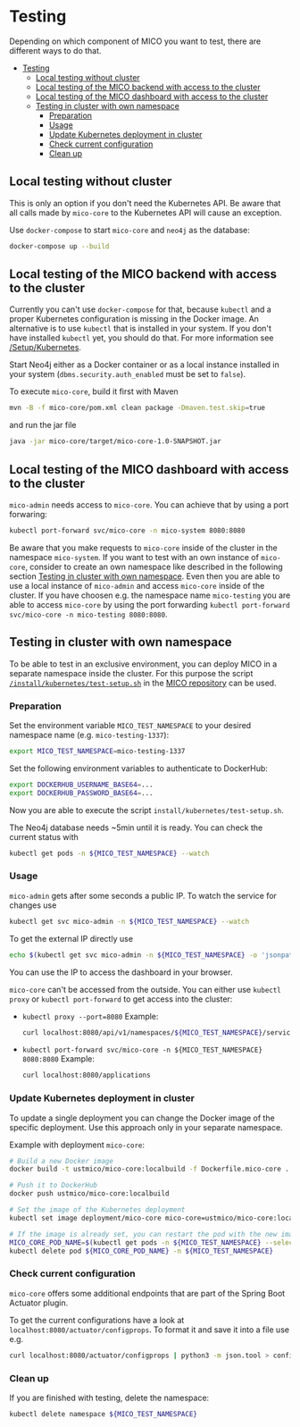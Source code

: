 # Testing

Depending on which component of MICO you want to test, there are different ways to do that.

* [Testing](#testing)
  * [Local testing without cluster](#local-testing-without-cluster)
  * [Local testing of the MICO backend with access to the cluster](#local-testing-of-the-mico-backend-with-access-to-the-cluster)
  * [Local testing of the MICO dashboard with access to the cluster](#local-testing-of-the-mico-dashboard-with-access-to-the-cluster)
  * [Testing in cluster with own namespace](#testing-in-cluster-with-own-namespace)
    * [Preparation](#preparation)
    * [Usage](#usage)
    * [Update Kubernetes deployment in cluster](#update-kubernetes-deployment-in-cluster)
    * [Check current configuration](#check-current-configuration)
    * [Clean up](#clean-up)

## Local testing without cluster

This is only an option if you don't need the Kubernetes API. Be aware that all calls made by `mico-core` to the Kubernetes API will cause an exception.

Use `docker-compose` to start `mico-core` and `neo4j` as the database:
```bash
docker-compose up --build
```

## Local testing of the MICO backend with access to the cluster

Currently you can't use `docker-compose` for that, because `kubectl` and a proper Kubernetes configuration is missing in the Docker image.
An alternative is to use `kubectl` that is installed in your system. If you don't have installed `kubectl` yet, you should do that. For more information see [/Setup/Kubernetes](./setup/kubernetes.md).

Start Neo4j either as a Docker container or as a local instance installed in your system (`dbms.security.auth_enabled` must be set to `false`).

To execute `mico-core`, build it first with Maven
```bash
mvn -B -f mico-core/pom.xml clean package -Dmaven.test.skip=true
```

and run the jar file
```bash
java -jar mico-core/target/mico-core-1.0-SNAPSHOT.jar
```

## Local testing of the MICO dashboard with access to the cluster

`mico-admin` needs access to `mico-core`. You can achieve that by using a port forwaring:
```bash
kubectl port-forward svc/mico-core -n mico-system 8080:8080
```

Be aware that you make requests to `mico-core` inside of the cluster in the namespace `mico-system`.
If you want to test with an own instance of `mico-core`, consider to create an own namespace like described in the following section [Testing in cluster with own namespace](#testing-in-cluster-with-own-namespace).
Even then you are able to use a local instance of `mico-admin` and access `mico-core` inside of the cluster. If you have choosen e.g. the namespace name `mico-testing` you are able to access `mico-core` by using the port forwarding `kubectl port-forward svc/mico-core -n mico-testing 8080:8080`.

## Testing in cluster with own namespace

To be able to test in an exclusive environment, you can deploy MICO in a separate namespace inside the cluster.
For this purpose the script [`/install/kubernetes/test-setup.sh`](https://github.com/UST-MICO/mico/blob/master/install/kubernetes/test-setup.sh) in the [MICO repository](https://github.com/UST-MICO/mico) can be used.

### Preparation

Set the environment variable `MICO_TEST_NAMESPACE` to your desired namespace name (e.g. `mico-testing-1337`):
```bash
export MICO_TEST_NAMESPACE=mico-testing-1337
```

Set the following environment variables to authenticate to DockerHub:
```bash
export DOCKERHUB_USERNAME_BASE64=...
export DOCKERHUB_PASSWORD_BASE64=...
```

Now you are able to execute the script `install/kubernetes/test-setup.sh`.

The Neo4j database needs ~5min until it is ready.
You can check the current status with
```bash
kubectl get pods -n ${MICO_TEST_NAMESPACE} --watch
```

### Usage

`mico-admin` gets after some seconds a public IP. To watch the service for changes use
```bash
kubectl get svc mico-admin -n ${MICO_TEST_NAMESPACE} --watch
```

To get the external IP directly use
```bash
echo $(kubectl get svc mico-admin -n ${MICO_TEST_NAMESPACE} -o 'jsonpath={.status.loadBalancer.ingress[0].ip}')
```

You can use the IP to access the dashboard in your browser.

`mico-core` can't be accessed from the outside. You can either use `kubectl proxy` or `kubectl port-forward` to get access into the cluster:
* `kubectl proxy --port=8080`
  Example:
  ```bash
  curl localhost:8080/api/v1/namespaces/${MICO_TEST_NAMESPACE}/services/mico-core/proxy/applications
  ```
* `kubectl port-forward svc/mico-core -n ${MICO_TEST_NAMESPACE} 8080:8080`
  Example:
  ```bash
  curl localhost:8080/applications
  ```

### Update Kubernetes deployment in cluster

To update a single deployment you can change the Docker image of the specific deployment. Use this approach only in your separate namespace.

Example with deployment `mico-core`:
```bash
# Build a new Docker image
docker build -t ustmico/mico-core:localbuild -f Dockerfile.mico-core .

# Push it to DockerHub
docker push ustmico/mico-core:localbuild

# Set the image of the Kubernetes deployment
kubectl set image deployment/mico-core mico-core=ustmico/mico-core:localbuild -n ${MICO_TEST_NAMESPACE}

# If the image is already set, you can restart the pod with the new image
MICO_CORE_POD_NAME=$(kubectl get pods -n ${MICO_TEST_NAMESPACE} --selector=run=mico-core --output=jsonpath={.items..metadata.name})
kubectl delete pod ${MICO_CORE_POD_NAME} -n ${MICO_TEST_NAMESPACE}
```

### Check current configuration

`mico-core` offers some additional endpoints that are part of the Spring Boot Actuator plugin.

To get the current configurations have a look at `localhost:8080/actuator/configprops`.
To format it and save it into a file use e.g.
```bash
curl localhost:8080/actuator/configprops | python3 -m json.tool > configprops.json
```

### Clean up

If you are finished with testing, delete the namespace:
```bash
kubectl delete namespace ${MICO_TEST_NAMESPACE}
```
